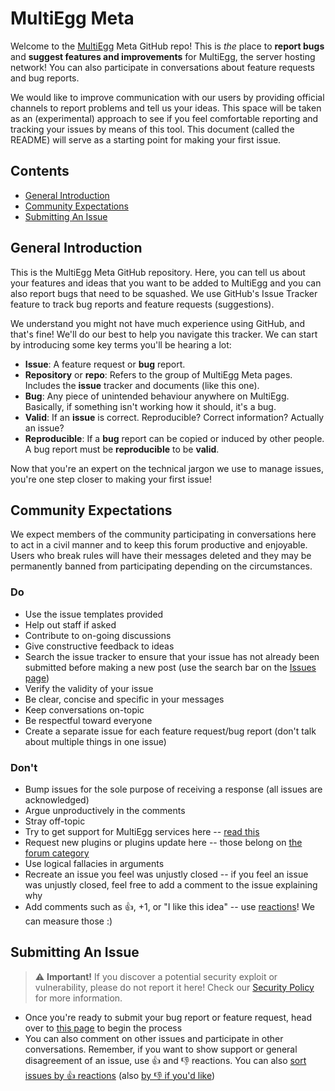 # MultiEgg Meta
Welcome to the [MultiEgg](https://multiegg.xyz) Meta GitHub repo! This is *the* place to **report bugs** and **suggest features and improvements** for MultiEgg, the server hosting network! You can also participate in conversations about feature requests and bug reports. 

We would like to improve communication with our users by providing official channels to report problems and tell us your ideas. This space will be taken as an (experimental) approach to see if you feel comfortable reporting and tracking your issues by means of this tool. This document (called the README) will serve as a starting point for making your first issue.

## Contents
- [General Introduction](https://github.com/MultiEgg/Meta#general-introduction)
- [Community Expectations](https://github.com/MultiEgg/Meta#community-expectations)
- [Submitting An Issue](https://github.com/MultiEgg/Meta#submitting-an-issue)

## General Introduction
This is the MultiEgg Meta GitHub repository. Here, you can tell us about your features and ideas that you want to be added to MultiEgg and you can also report bugs that need to be squashed. We use GitHub's Issue Tracker feature to track bug reports and feature requests (suggestions).

We understand you might not have much experience using GitHub, and that's fine! We'll do our best to help you navigate this tracker. We can start by introducing some key terms you'll be hearing a lot:
- **Issue**: A feature request or **bug** report.
- **Repository** or **repo**: Refers to the group of MultiEgg Meta pages. Includes the **issue** tracker and documents (like this one).
- **Bug**: Any piece of unintended behaviour anywhere on MultiEgg. Basically, if something isn't working how it should, it's a bug.
- **Valid**: If an **issue** is correct. Reproducible? Correct information? Actually an issue?
- **Reproducible**: If a **bug** report can be copied or induced by other people. A bug report must be **reproducible** to be **valid**.

Now that you're an expert on the technical jargon we use to manage issues, you're one step closer to making your first issue!

## Community Expectations
We expect members of the community participating in conversations here to act in a civil manner and to keep this forum productive and enjoyable. Users who break rules will have their messages deleted and they may be permanently banned from participating depending on the circumstances.

### Do
- Use the issue templates provided
- Help out staff if asked
- Contribute to on-going discussions
- Give constructive feedback to ideas
- Search the issue tracker to ensure that your issue has not already been submitted before making a new post (use the search bar on the [Issues page](https://github.com/MultiEgg/Meta/issues))
- Verify the validity of your issue
- Be clear, concise and specific in your messages
- Keep conversations on-topic
- Be respectful toward everyone
- Create a separate issue for each feature request/bug report (don't talk about multiple things in one issue)

### Don't
- Bump issues for the sole purpose of receiving a response (all issues are acknowledged)
- Argue unproductively in the comments
- Stray off-topic
- Try to get support for MultiEgg services here -- [read this](https://github.com/MultiEgg/Meta/blob/master/SUPPORT.md)
- Request new plugins or plugins update here -- those belong on [the forum category](https://forums.MultiEgg.com/forum/20-plugins/)
- Use logical fallacies in arguments
- Recreate an issue you feel was unjustly closed -- if you feel an issue was unjustly closed, feel free to add a comment to the issue explaining why
- Add comments such as 👍, +1, or "I like this idea" -- use [reactions](https://github.blog/2016-03-10-add-reactions-to-pull-requests-issues-and-comments/)! We can measure those :)

## Submitting An Issue
> ⚠️ **Important!** If you discover a potential security exploit or vulnerability, please do not report it here! Check our [Security Policy](https://github.com/MultiEgg/Meta/security/policy) for more information.

- Once you're ready to submit your bug report or feature request, head over to [this page](https://github.com/MultiEgg/Meta/issues/new/choose) to begin the process
- You can also comment on other issues and participate in other conversations. Remember, if you want to show support or general disagreement of an issue, use 👍 and 👎 reactions. You can also [sort issues by 👍 reactions](https://github.com/MultiEgg/Meta/issues?q=is%3Aissue+sort%3Areactions-%2B1-desc) (also [by 👎 if you'd like](https://github.com/MultiEgg/Meta/issues?q=is%3Aissue+sort%3Areactions--1-desc))
